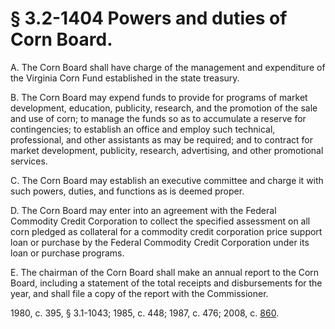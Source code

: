 # § 3.2-1404 Powers and duties of Corn Board.

<p>A. The Corn Board shall have charge of the management and expenditure of the Virginia Corn Fund established in the state treasury.</p><p>B. The Corn Board may expend funds to provide for programs of market development, education, publicity, research, and the promotion of the sale and use of corn; to manage the funds so as to accumulate a reserve for contingencies; to establish an office and employ such technical, professional, and other assistants as may be required; and to contract for market development, publicity, research, advertising, and other promotional services.</p><p>C. The Corn Board may establish an executive committee and charge it with such powers, duties, and functions as is deemed proper.</p><p>D. The Corn Board may enter into an agreement with the Federal Commodity Credit Corporation to collect the specified assessment on all corn pledged as collateral for a commodity credit corporation price support loan or purchase by the Federal Commodity Credit Corporation under its loan or purchase programs.</p><p>E. The chairman of the Corn Board shall make an annual report to the Corn Board, including a statement of the total receipts and disbursements for the year, and shall file a copy of the report with the Commissioner.</p><p>1980, c. 395, § 3.1-1043; 1985, c. 448; 1987, c. 476; 2008, c. <a href='http://lis.virginia.gov/cgi-bin/legp604.exe?081+ful+CHAP0860'>860</a>.</p>
